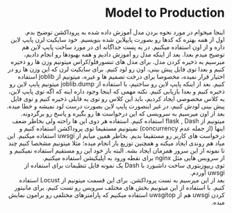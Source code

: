 <h1 dir='rtl'> Model to Production </h1>

<p dir ='rtl'>
اینجا میخوام در مورد نحوه بردن مدل آموزش داده شده به پروداکشن توضیح بدم.<br>
اول از همه بهتره که کدها رو بصورت پایپلاین شده بنویسیم. خود سایکیت لرن پایپ لاین داره و از اون استفاده میکنیم. در یه پست جداگانه ای در مورد ساخت پایپ لاین هم توضیح میدم بعدا. بعد از اینکه مدل رو آموزش دادیم و همه بهبودها رو انجام دادیم، میرسیم به ذخیره کردن مدل. برای مدل های تنسورفلو/کراس میتونیم وزن ها رو ذخیره کنیم و بعدا توی فایل پیش بینی، اون رو لود کنیم. برای سایکیت لرن که این وزن ها رو در اختیار قرار نمیده، مخصوصا برای درخت تصمیم ها و غیره، میتونیم از joblib استفاده کنیم. بعد از اینکه پایپ لاین رو ساختیم، با استفاده از joblib.dump میتونیم پایپ لاین رو ذخیره کنیم و بعدا بازیابی کنیم. نکته مهمی که اینجا وجود داره اینه که اگه توی پایپ لاین، یه کلاس مخصوصی ایجاد کردیم، باید این کلاس رو توی یه فایلی ذخیره کنیم و توی فایل پیش بینی لودش کنیم، در غیر اینصورت پایپ لاین بصورت درست لود نمیشه و خطا میده.<br>
بعد از اون میرسیم به سرویسی که این درخواست ها رو بگیره و پاسخ رو برگردونه. میتونیم از flask , Dash استفاده کنیم. استفاده هر دوی این ها راحته ولی بخاطر ضعف اینها (از جمله عدم  concurrency) نمیتونیم مستقیما توی پروداکشن استفاده کنیم و درخواست های کاربر رو مستقیما بدیم. بخاطر همین میایم از uwsgi استفاده میکنیم. این میاد هم روندی ایجاد میکنه و همچنین توزیع بار انجام میده؛ مثلا میتونیم مشخصا کنیم چند تا نمونه از این سرور همزمان ایجاد بشه. البته باز خود این رو مستقیم استفاده نمیکنیم و از سرویس هایی مثل nginx برای نقطه ورود به اپلیکیشن استفاده میکنیم. <br>
توی ریپوزیتوری ساخت داشبورد با Dash یک نمونه فایل تنظیمات برای استفاده از uwsgi آوردم.<br>
بعد از این میرسیم به تست پروداکشن. برای این قسمت میتونیم از Locust استفاده کنیم. با استفاده از این میتونیم بخش های مختلف سرویس رو تست کنیم. برای مانیتور کردن uwsgi هم از uwsgitop استفاده میکنیم که پارامترهای مختلفی رو برامون نمایش میده.
</p>